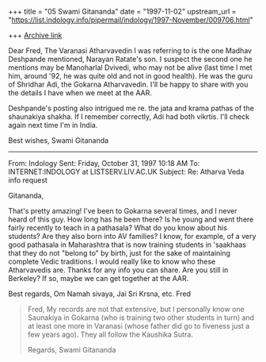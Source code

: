 +++
title = "05 Swami Gitananda"
date = "1997-11-02"
upstream_url = "https://list.indology.info/pipermail/indology/1997-November/009706.html"

+++
[Archive link](https://list.indology.info/pipermail/indology/1997-November/009706.html)

Dear Fred,
The Varanasi Atharvavedin I was referring to is the one Madhav Deshpande
mentioned, Narayan Ratate's son. I suspect the second one he mentions may
be Manoharlal Dvivedi, who may not be alive (last time I met him, around
'92, he was quite old and not in good health). He was the guru of Shridhar
Adi, the Gokarna Atharvavedin. I'll be happy to share with you the details
I have when we meet at the AAR.

Deshpande's posting also intrigued me re. the jata and krama pathas of the
shaunakiya shakha. If I remember correctly, Adi had both vikrtis. I'll
check again next time I'm in India.

Best wishes,
Swami Gitananda

----------
From:   Indology
Sent:   Friday, October 31, 1997 10:18 AM
To:     INTERNET:INDOLOGY at LISTSERV.LIV.AC.UK
Subject:        Re: Atharva Veda info request

Gitananda,

That's pretty amazing! I've been to Gokarna several times, and I never
heard of this guy. How long has he been there? Is he young and went there
fairly recently to teach in a pathasala? What do you know about his
students? Are they also born into AV families? I know, for example, of a
very good pathasala in Maharashtra that is now training students in
'saakhaas that they do not "belong to" by birth, just for the sake of
maintaining complete Vedic traditions. I would really like to know who
these Atharvavedis are. Thanks for any info you can share. Are you still in
Berkeley? If so, maybe we can get together at the AAR.

Best regards,
Om Namah sivaya, Jai Sri Krsna, etc.
Fred

>Fred,
>My records are not that extensive, but I personally know one Saunakiya in
>Gokarna (who is training two other students in turn) and at least one more
>in Varanasi (whose father did go to fiveness just a few years ago). They
>all follow the Kaushika Sutra.
>
>Regards,
>Swami Gitananda



